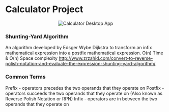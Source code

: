 # Calculator Project
<p align='center'>
    <img src ="https://github.com/jeff-yeung/shuntingyard-calc/blob/master/images/calculator-neumorphism.png" alt="Calculator Desktop App">
</p>

### Shunting-Yard Algorithm 
An algorithm developed by Edsger Wybe Dijkstra to transform an infix mathematical expression into a postfix mathematical expression.
O(n) Time & O(n) Space complexity
http://www.zrzahid.com/convert-to-reverse-polish-notation-and-evaluate-the-expression-shunting-yard-algorithm/

### Common Terms
Prefix - operators precedes the two operands that they operate on
Postfix - operators succeeds the two operands that they operate on (Also known as Reverse Polish Notation or RPN)
Infix - operators are in between the two operands that they operate on
